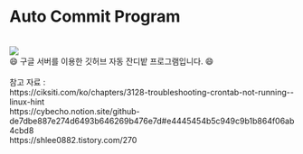 # Auto Commit Program
<br>
<img src="https://t4.ftcdn.net/jpg/01/84/42/95/240_F_184429507_GxsuklPI9sJMRhsE1LdNKPshHHP7Z3Yf.jpg">
<br> 
😄 구글 서버를 이용한 깃허브 자동 잔디밭 프로그램입니다. 😄
<br>
<br>
참고 자료 :
<br>
https://ciksiti.com/ko/chapters/3128-troubleshooting-crontab-not-running--linux-hint <br>
https://cybecho.notion.site/github-de7dbe887e274d6493b646269b476e7d#e4445454b5c949c9b1b864f06ab4cbd8 <br>
https://shlee0882.tistory.com/270
